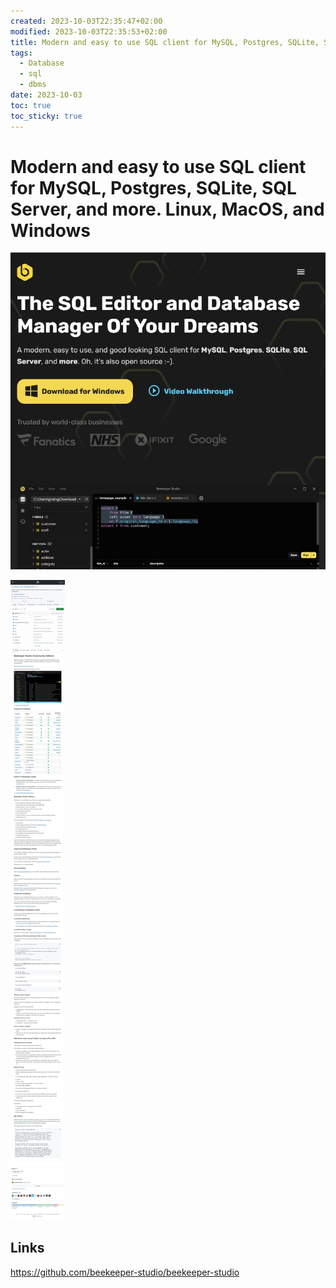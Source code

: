 ```yaml
---
created: 2023-10-03T22:35:47+02:00
modified: 2023-10-03T22:35:53+02:00
title: Modern and easy to use SQL client for MySQL, Postgres, SQLite, SQL Server, and more. Linux, MacOS, and Windows
tags:
  - Database
  - sql
  - dbms
date: 2023-10-03
toc: true
toc_sticky: true
---
```



# Modern and easy to use SQL client for MySQL, Postgres, SQLite, SQL Server, and more. Linux, MacOS, and Windows

![](../_asset/2023-10-03-SQL-20250212115849.jpg)

![](../_asset/2023-10-03-SQL-20250212115905.jpg)

## Links


<https://github.com/beekeeper-studio/beekeeper-studio>
